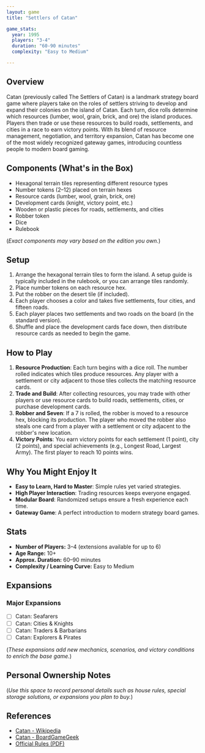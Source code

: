 ```yaml
---
layout: game
title: "Settlers of Catan"

game_stats:
  year: 1995
  players: "3-4"
  duration: "60-90 minutes"
  complexity: "Easy to Medium"

---
```


## Overview
Catan (previously called The Settlers of Catan) is a landmark strategy board game where players take on the roles of settlers striving to develop and expand their colonies on the island of Catan. Each turn, dice rolls determine which resources (lumber, wool, grain, brick, and ore) the island produces. Players then trade or use these resources to build roads, settlements, and cities in a race to earn victory points. With its blend of resource management, negotiation, and territory expansion, Catan has become one of the most widely recognized gateway games, introducing countless people to modern board gaming.

## Components (What's in the Box)
- Hexagonal terrain tiles representing different resource types
- Number tokens (2–12) placed on terrain hexes
- Resource cards (lumber, wool, grain, brick, ore)
- Development cards (knight, victory point, etc.)
- Wooden or plastic pieces for roads, settlements, and cities
- Robber token
- Dice
- Rulebook

(*Exact components may vary based on the edition you own.*)

## Setup
1. Arrange the hexagonal terrain tiles to form the island. A setup guide is typically included in the rulebook, or you can arrange tiles randomly.
2. Place number tokens on each resource hex.
3. Put the robber on the desert tile (if included).
4. Each player chooses a color and takes five settlements, four cities, and fifteen roads.
5. Each player places two settlements and two roads on the board (in the standard version).
6. Shuffle and place the development cards face down, then distribute resource cards as needed to begin the game.

## How to Play
1. **Resource Production**: Each turn begins with a dice roll. The number rolled indicates which tiles produce resources. Any player with a settlement or city adjacent to those tiles collects the matching resource cards.
2. **Trade and Build**: After collecting resources, you may trade with other players or use resource cards to build roads, settlements, cities, or purchase development cards.
3. **Robber and Seven**: If a 7 is rolled, the robber is moved to a resource hex, blocking its production. The player who moved the robber also steals one card from a player with a settlement or city adjacent to the robber's new location.
4. **Victory Points**: You earn victory points for each settlement (1 point), city (2 points), and special achievements (e.g., Longest Road, Largest Army). The first player to reach 10 points wins.

## Why You Might Enjoy It
- **Easy to Learn, Hard to Master**: Simple rules yet varied strategies.
- **High Player Interaction**: Trading resources keeps everyone engaged.
- **Modular Board**: Randomized setups ensure a fresh experience each time.
- **Gateway Game**: A perfect introduction to modern strategy board games.

## Stats
- **Number of Players:** 3–4 (extensions available for up to 6)
- **Age Range:** 10+
- **Approx. Duration:** 60–90 minutes
- **Complexity / Learning Curve:** Easy to Medium

## Expansions

### Major Expansions
- [ ] Catan: Seafarers
- [ ] Catan: Cities & Knights
- [ ] Catan: Traders & Barbarians
- [ ] Catan: Explorers & Pirates

(*These expansions add new mechanics, scenarios, and victory conditions to enrich the base game.*)

## Personal Ownership Notes
(*Use this space to record personal details such as house rules, special storage solutions, or expansions you plan to buy.*)

## References
- [Catan - Wikipedia](https://en.wikipedia.org/wiki/Catan)
- [Catan - BoardGameGeek](https://boardgamegeek.com/boardgame/13/catan)
- [Official Rules (PDF)](https://www.catan.com/files/downloads/catan_base_rules_2020_200707.pdf)
